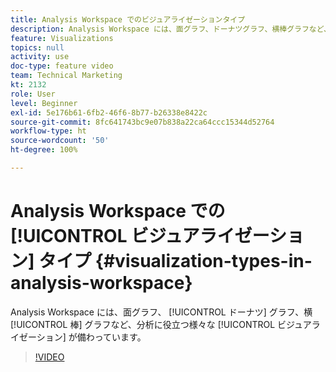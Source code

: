 ```yaml
---
title: Analysis Workspace でのビジュアライゼーションタイプ
description: Analysis Workspace には、面グラフ、ドーナツグラフ、横棒グラフなど、分析に役立つ様々なビジュアライゼーションが備わっています。
feature: Visualizations
topics: null
activity: use
doc-type: feature video
team: Technical Marketing
kt: 2132
role: User
level: Beginner
exl-id: 5e176b61-6fb2-46f6-8b77-b26338e8422c
source-git-commit: 8fc641743bc9e07b838a22ca64ccc15344d52764
workflow-type: ht
source-wordcount: '50'
ht-degree: 100%

---
```


# Analysis Workspace での [!UICONTROL ビジュアライゼーション] タイプ {#visualization-types-in-analysis-workspace}

Analysis Workspace には、面グラフ、 [!UICONTROL ドーナツ] グラフ、横 [!UICONTROL 棒] グラフなど、分析に役立つ様々な [!UICONTROL ビジュアライゼーション] が備わっています。

>[!VIDEO](https://video.tv.adobe.com/v/23994/?quality=12&learn=on)
